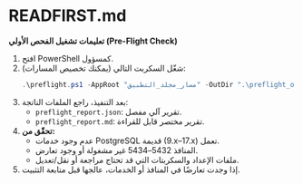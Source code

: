 # READFIRST.md

**تعليمات تشغيل الفحص الأولي (Pre-Flight Check)**

1. افتح PowerShell كمسؤول.
2. شغّل السكربت التالي (يمكنك تخصيص المسارات):
   ```powershell
   .\preflight.ps1 -AppRoot "مسار_مجلد_التطبيق" -OutDir ".\preflight_out"
   ```
3. بعد التنفيذ، راجع الملفات الناتجة:
   - `preflight_report.json`: تقرير آلي مفصل.
   - `preflight_report.md`: تقرير مختصر قابل للقراءة.
4. **تحقّق من:**
   - عدم وجود خدمات PostgreSQL قديمة (9.x–17.x) تعمل.
   - المنافذ 5432–5434 غير مشغولة أو وجود تعارض.
   - ملفات الإعداد والسكربتات التي قد تحتاج مراجعة أو نقل/تعديل.
5. إذا وجدت تعارضًا في المنافذ أو الخدمات، عالجها قبل متابعة التثبيت.
